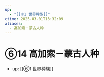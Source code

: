 ```yaml
---
up:
  - "[[⑥1 世界种族]]"
ctime: 2025-03-01T13:32:09
aliases:
  - 高加索－蒙古人种
---
```


# ⑥14 高加索－蒙古人种

- up: [[⑥1 世界种族]]
